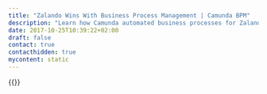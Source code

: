 ```yaml
---
title: "Zalando Wins With Business Process Management | Camunda BPM"
description: "Learn how Camunda automated business processes for Zalando: Europe's largest online fashion marketplace. Camunda is the leader for workflow automation & business process management. Get your 30 day trial today. "
date: 2017-10-25T10:39:22+02:00
draft: false
contact: true
contacthidden: true
mycontent: static
---
```

{{<case-study-single
company="Zalando"
companydescription="<p>Zalando is Europe's largest online platform for fashion. The extensive range for men, women and children as well as accessories and sporting goods ranges from global brands, local and fast-fashion brands to self-designed private labels - altogether Zalando works with more than 1,500 brand-name manufacturers. The Berlin-based company was founded in 2008 by Robert Gentz and David Schneider and now supplies a total of 15 European markets.</p>"
customerquote="<p><q>To further automate our business processes, we are using Camunda BPM: The open platform permits the implementation of our individual needs in a way that closed BPM suites just cannot achieve. Our BPMN 2.0 process models are executed directly, which improved communication between business departments and development and shortens development cycles. Thanks to Camunda’s additional advice we were able to instantly involve all stakeholders into the process design and were also able to swiftly start the technical implementation.</q></p>-Marko Lehn, Teamlead Software Engineering"
teaser="Execution of all online orders world-wide"
usecase="<h3>Execution of all online orders world-wide</h3><p>Zalando is Europe‘s largest online platform for fashion. Since 2014 the company has used the Camunda BPM platform for the execution of its customer orders. Camunda BPM has replaced the self-developed “process framework“ for the execution of this strategically important core process.</p><p>This case study gives a detailed report of the project.</p>"
videolink=""
logo="//images.ctfassets.net/vpidbgnakfvf/3Bxjm8VtYc4O2uKekaW244/48711a7a531dbc2ecdb10e4c0f13f097/zalando.svg"
pdf="//assets.ctfassets.net/vpidbgnakfvf/287b31XU9OIEwSYQ8A8eOq/dc3408395e4458aaf704ddf8dd959e3b/Camunda-CaseStudy_Zalando_EN.pdf"
thumbnail="//images.ctfassets.net/vpidbgnakfvf/2LuF4Nc1O8Ei8OOE8aAO2S/4f75b29ca65aa119e331217d11ba5d69/cs-cover_Zalando-en.jpg">}}